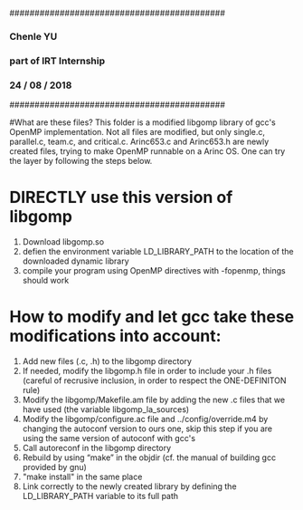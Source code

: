 ###########################################
###		Chenle YU		###
###	part of IRT Internship		###
###	24 / 08 / 2018 			###
###########################################

#What are these files?
This folder is a modified libgomp library of gcc's OpenMP implementation.
Not all files are modified, but only single.c, parallel.c, team.c, and critical.c.
Arinc653.c and Arinc653.h are newly created files, trying to make OpenMP runnable on 
a Arinc OS. One can try the layer by following the steps below.



# DIRECTLY use this version of libgomp
1) Download libgomp.so 
2) defien the environment variable LD_LIBRARY_PATH to the location of the downloaded dynamic library
3) compile your program using OpenMP directives with -fopenmp, things should work

# How to modify and let gcc take these modifications into account:
1) Add new files (.c, .h) to the libgomp directory
2) If needed, modify the libgomp.h file in order to include your .h files (careful of recrusive inclusion, in order to respect the ONE-DEFINITON rule)
3) Modify the libgomp/Makefile.am file by adding the new .c files that we have used (the variable libgomp_la_sources)
4) Modify the libgomp/configure.ac file and ../config/override.m4 by changing the autoconf version to ours one, skip this step if you are using the same version of autoconf with gcc's 
5) Call autoreconf in the libgomp directory
6) Rebuild by using “make” in the objdir (cf. the manual of building gcc provided by gnu)
7) "make install" in the same place
8) Link correctly to the newly created library by defining the LD_LIBRARY_PATH variable to its full path
